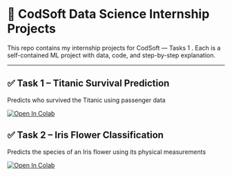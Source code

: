 # 🚀 CodSoft Data Science Internship Projects

This repo contains my internship projects for CodSoft — Tasks 1 . Each is a self-contained ML project with data, code, and step-by-step explanation.

---

## ✅ Task 1 – Titanic Survival Prediction

Predicts who survived the Titanic using passenger data

[![Open In Colab](https://colab.research.google.com/assets/colab-badge.svg)](https://colab.research.google.com/github/Pushpak-Bhalavi/CODSOFT/blob/main/Task%201%20-%20Titanic%20Survival%20Prediction/Scripts/titanic_prediction.ipynb)

## ✅ Task 2 – Iris Flower Classification

Predicts the species of an Iris flower using its physical measurements 

[![Open In Colab](https://colab.research.google.com/assets/colab-badge.svg)](https://colab.research.google.com/github/Pushpak-Bhalavi/CODSOFT/blob/main/Task%202%20-%20Iris%20Flower%20Classification/Scripts/iris_classification.ipynb)
